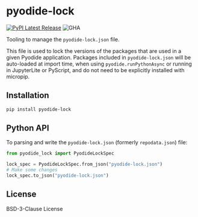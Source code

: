 # pyodide-lock

[![PyPI Latest Release](https://img.shields.io/pypi/v/pyodide-lock.svg)](https://pypi.org/project/pyodide-lock/)
![GHA](https://github.com/pyodide/pyodide-lock/actions/workflows/main.yml/badge.svg)

Tooling to manage the `pyodide-lock.json` file.

This file is used to lock the versions of the packages that are used in a given
Pyodide application. Packages included in `pyodide-lock.json` will be
auto-loaded at import time, when using `pyodide.runPythonAsync` or running in
JupyterLite or PyScript, and do not need to be explicitly installed with
micropip.

## Installation

```bash
pip install pyodide-lock
```

## Python API

To parsing and write the `pyodide-lock.json` (formerly `repodata.json`) file:
```py
from pyodide_lock import PyodideLockSpec

lock_spec = PyodideLockSpec.from_json("pyodide-lock.json")
# Make some changes
lock_spec.to_json("pyodide-lock.json")
```

## License

BSD-3-Clause License
